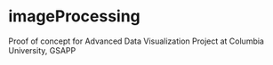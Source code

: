 imageProcessing
===============

Proof of concept for Advanced Data Visualization Project at Columbia University, GSAPP
